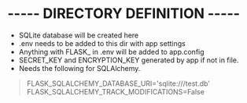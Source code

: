 # ----- DIRECTORY DEFINITION -----

- SQLite database will be created here
- .env needs to be added to this dir with app settings
- Anything with FLASK_ in .env will be added to app.config
- SECRET_KEY and ENCRYPTION_KEY generated by app if not in file.
- Needs the following for SQLAlchemy.

> FLASK_SQLALCHEMY_DATABASE_URI='sqlite:///test.db'
> FLASK_SQLALCHEMY_TRACK_MODIFICATIONS=False
